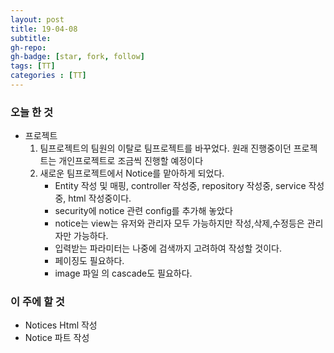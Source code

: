 ```yaml
---
layout: post
title: 19-04-08
subtitle: 
gh-repo: 
gh-badge: [star, fork, follow]
tags: [TT]
categories : [TT]
---
```


### 오늘 한 것 

* 프로젝트
    1. 팀프로젝트의 팀원의 이탈로 팀프로젝트를 바꾸었다. 원래 진행중이던 프로젝트는 개인프로젝트로 조금씩 진행할 예정이다
    2. 새로운 팀프로젝트에서 Notice를 맡아하게 되었다.
        - Entity 작성 및 매핑, controller 작성중, repository 작성중, service 작성중, html 작성중이다.
        - security에 notice 관련 config를 추가해 놓았다
        - notice는 view는 유저와 관리자 모두 가능하지만 작성,삭제,수정등은 관리자만 가능하다.
        - 입력받는 파라미터는 나중에 검색까지 고려하여 작성할 것이다.
        - 페이징도 필요하다.
        - image 파일 의 cascade도 필요하다.



### 이 주에 할 것

 - Notices Html 작성
 - Notice 파트 작성